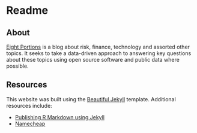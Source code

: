 # Readme

## About
[Eight Portions](https://eightportions.com) is a blog about risk, finance, technology and assorted other topics. It seeks to take a data-driven approach to answering key questions about these topics using open source software and public data where possible.

## Resources
This website was built using the [Beautiful Jekyll](http://deanattali.com/beautiful-jekyll/) template. Additional resources include:
* [Publishing R Markdown using Jekyll](https://chepec.se/2014/07/16/knitr-jekyll.html)
* [Namecheap](https://www.namecheap.com/)
